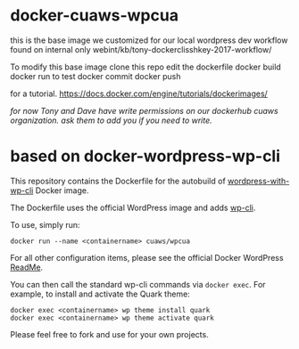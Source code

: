 # docker-cuaws-wpcua
this is the base image we customized for our local wordpress dev workflow found on internal only webint/kb/tony-dockerclisshkey-2017-workflow/

To modify this base image
clone this repo
edit the dockerfile
docker build
docker run to test
docker commit 
docker push

for a tutorial. https://docs.docker.com/engine/tutorials/dockerimages/

*for now Tony and Dave have write permissions on our dockerhub cuaws organization. ask them to add you if you need to write.*


# based on docker-wordpress-wp-cli
This repository contains the Dockerfile for the autobuild of [wordpress-with-wp-cli](https://registry.hub.docker.com/u/timbutler/wordpress-with-wp-cli/) Docker image.

The Dockerfile uses the official WordPress image and adds [wp-cli](http://wp-cli.org/).

To use, simply run: 

    docker run --name <containername> cuaws/wpcua

For all other configuration items, please see the official Docker WordPress [ReadMe](https://github.com/docker-library/docs/tree/master/wordpress).

You can then call the standard wp-cli commands via `docker exec`. For example, to install and activate the Quark theme:

    docker exec <containername> wp theme install quark
    docker exec <containername> wp theme activate quark

Please feel free to fork and use for your own projects.
